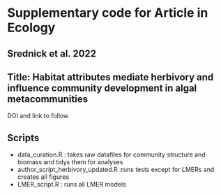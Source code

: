 # Supplementary code for Article in Ecology

## Srednick et al. 2022

## Title: Habitat attributes mediate herbivory and influence community development in algal metacommunities

DOI and link to follow


## Scripts

- data_curation.R : takes raw datafiles for community structure and biomass and tidys them for analyses
- author_script_herbivory_updated.R :runs tests except for LMERs and creates all figures
- LMER_script.R : runs all LMER models 

